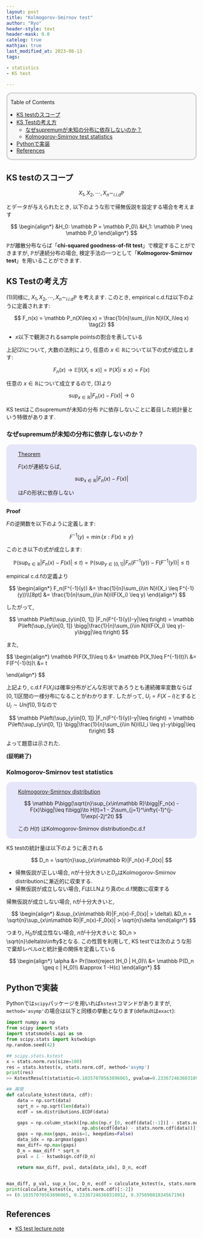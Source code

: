 ```yaml
---
layout: post
title: "Kolmogorov-Smirnov test"
author: "Ryo"
header-style: text
header-mask: 0.0
catelog: true
mathjax: true
last_modified_at: 2023-08-13
tags:

- statistics
- KS test

---
```


<div style='border-radius: 1em; border-style:solid; border-color:#D3D3D3; background-color:#F8F8F8'>

<p class="h4">&nbsp;&nbsp;Table of Contents</p>

<!-- START doctoc generated TOC please keep comment here to allow auto update -->
<!-- DON'T EDIT THIS SECTION, INSTEAD RE-RUN doctoc TO UPDATE -->

- [KS testのスコープ](#ks-test%E3%81%AE%E3%82%B9%E3%82%B3%E3%83%BC%E3%83%97)
- [KS Testの考え方](#ks-test%E3%81%AE%E8%80%83%E3%81%88%E6%96%B9)
  - [なぜsupremumが未知の分布に依存しないのか？](#%E3%81%AA%E3%81%9Csupremum%E3%81%8C%E6%9C%AA%E7%9F%A5%E3%81%AE%E5%88%86%E5%B8%83%E3%81%AB%E4%BE%9D%E5%AD%98%E3%81%97%E3%81%AA%E3%81%84%E3%81%AE%E3%81%8B)
  - [Kolmogorov-Smirnov test statistics](#kolmogorov-smirnov-test-statistics)
- [Pythonで実装](#python%E3%81%A7%E5%AE%9F%E8%A3%85)
- [References](#references)

<!-- END doctoc generated TOC please keep comment here to allow auto update -->


</div>

## KS testのスコープ

$$
X_1, X_2, \cdots, X_n \sim_{i.i.d} \mathbb P　\tag{1}
$$

とデータが与えられたとき, 以下のような形で帰無仮説を設定する場合を考えます

$$
\begin{align*}
&H_0: \mathbb P = \mathbb P_0\\
&H_1: \mathbb P \neq \mathbb P_0
\end{align*}
$$

$\mathbb P$が離散分布ならば「**chi-squared goodness-of-fit test**」で検定することができますが, 
$\mathbb P$が連続分布の場合, 検定手法の一つとして「**Kolmogorov-Smirnov test**」を用いることができます.

## KS Testの考え方

(1)同様に, $X_1, X_2, \cdots, X_n \sim_{i.i.d} \mathbb P$ を考えます. このとき, empirical c.d.fは以下のように定義されます:

$$
F_n(x) = \mathbb P_n(X\leq x) = \frac{1}{n}\sum_{i\in N}I(X_i\leq x) \tag{2}
$$

- $x$以下で観測されるsample pointsの割合を表している

上記(2)について, 大数の法則により, 任意の $x\in\mathbb R$について以下の式が成立します:

$$
F_n(x) \to \mathbb E[I(X_i\leq x)] = \mathbb P(X|i\leq x) = F(x) \tag{3}
$$

任意の $x\in\mathbb R$について成立するので, (3)より

$$
\sup_{x\in\mathbb R} |F_n(x)-F(x)|\to 0 \tag{4}
$$

KS testはこのsupremumが未知の分布 $\mathbb P$に依存しないことに着目した統計量という特徴があります.


### なぜsupremumが未知の分布に依存しないのか？

<div style='padding-left: 2em; padding-right: 2em; border-radius: 1em; border-style:solid; border-color:#e6e6fa; background-color:#e6e6fa'>
<p class="h4"><ins>Theorem</ins></p>

$F(x)$が連続ならば, 

$$
\sup_{x\in\mathbb R} |F_n(x)-F(x)|
$$

は$F$の形状に依存しない

</div>

**Proof**

$F$の逆関数を以下のように定義します:

$$
F^{-1}(y) = \min\{x: F(x)\geq y\}
$$

このとき以下の式が成立します:

$$
\mathbb P\bigg(\sup_{x\in\mathbb R} |F_n(x)-F(x)| \leq t\bigg) = \mathbb P\bigg(\sup_{y\in[0, 1]} |F_n(F^{-1}(y))-F(F^{-1}(y))|\leq t\bigg)
$$

empirical c.d.fの定義より

$$
\begin{align*}
F_n(F^{-1}(y)) &= \frac{1}{n}\sum_{i\in N}I(X_i \leq F^{-1}(y))\\[8pt]
               &= \frac{1}{n}\sum_{i\in N}I(F(X_i) \leq y)
\end{align*}
$$

したがって,

$$
\mathbb P\left(\sup_{y\in[0, 1]} |F_n(F^{-1}(y))-y|\leq t\right) = \mathbb P\left(\sup_{y\in[0, 1]} \bigg|\frac{1}{n}\sum_{i\in N}I(F(X_i) \leq y)-y\bigg|\leq t\right) 
$$

また, 

$$
\begin{align*}
\mathbb P(F(X_1)\leq t) &= \mathbb P(X_1\leq F^{-1}(t))\\
                        &= F(F^{-1}(t))\\
                        &= t

\end{align*}
$$

上記より, c.d.f $F(X_i)$は確率分布がどんな形状であろうとも連続確率変数ならば $[0,1]$区間の一様分布になることがわかります. したがって, $U_i = F(X-i)$とすると $U_i \sim Unif(0,1)$なので

$$
\mathbb P\left(\sup_{y\in[0, 1]} |F_n(F^{-1}(y))-y|\leq t\right) = \mathbb P\left(\sup_{y\in[0, 1]} \bigg|\frac{1}{n}\sum_{i\in N}I(U_i \leq y)-y\bigg|\leq t\right) 
$$

よって題意は示された.

**(証明終了)**

### Kolmogorov-Smirnov test statistics

<div style='padding-left: 2em; padding-right: 2em; border-radius: 1em; border-style:solid; border-color:#e6e6fa; background-color:#e6e6fa'>
<p class="h4"><ins>Kolmogorov-Smirnov distribution</ins></p>

$$
\mathbb P\bigg(\sqrt{n}\sup_{x\in\mathbb R}\bigg|F_n(x) - F(x)\bigg|\leq t\bigg)\to H(t)=1 - 2\sum_{j=1}^\infty(-1)^{j-1}\exp(-2j^2t)
$$

この $H(t)$ はKolmogorov-Smirnov distributionのc.d.f

</div>

KS testの統計量は以下のように表される

$$
D_n = \sqrt{n}\sup_{x\in\mathbb R}|F_n(x)-F_0(x)|
$$

- 帰無仮説が正しい場合, $n$が十分大きいと$D_n$はKolmogorov-Smirnov distributionに漸近的に収束する.
- 帰無仮説が成立しない場合, $F$はLLNより真のc.d.f関数に収束する

帰無仮説が成立しない場合, nが十分大きいと,

$$
\begin{align*}
&\sup_{x\in\mathbb R}|F_n(x)-F_0(x)| > \delta\\
&D_n = \sqrt{n}\sup_{x\in\mathbb R}|F_n(x)-F_0(x)| > \sqrt{n}\delta
\end{align*}
$$

つまり, $H_0$が成立性ない場合, $n$が十分大きいと $D_n > \sqrt{n}\delta\to\infty$となる. 
この性質を利用して, KS testでは次のような形で棄却レベル$\alpha$と統計量の関係を定義している

$$
\begin{align*}
\alpha &= Pr(\text{reject }H_0 | H_0)\\
       &= \mathbb P(D_n \geq c | H_0)\\
       &\approx 1 -H(c)
\end{align*}
$$

## Pythonで実装

Pythonでは`scipy`パッケージを用いれば`kstest`コマンドがありますが, `method='asymp'`の場合は以下と同様の挙動となります(defaultは`exact`):

```python
import numpy as np
from scipy import stats
import statsmodels.api as sm
from scipy.stats import kstwobign
np.random.seed(42)

## scipy.stats.kstest
x = stats.norm.rvs(size=100)
res = stats.kstest(x, stats.norm.cdf, method='asymp')
print(res)
>> KstestResult(statistic=0.10357070563896065, pvalue=0.23367246360310912, statistic_location=0.37569801834567196, statistic_sign=1)

## 再現
def calculate_kstest(data, cdf):
    data = np.sort(data)
    sqrt_n = np.sqrt(len(data))
    ecdf = sm.distributions.ECDF(data)

    gaps = np.column_stack([np.abs(np.r_[0, ecdf(data[:-1])] - stats.norm.cdf(data)), 
                            np.abs(ecdf(data) - stats.norm.cdf(data))])
    gaps = np.max(gaps, axis=1, keepdims=False)
    data_idx = np.argmax(gaps)
    max_diff= np.max(gaps)
    D_n = max_diff * sqrt_n
    pval = 1 - kstwobign.cdf(D_n)

    return max_diff, pval, data[data_idx], D_n, ecdf
    

max_diff, p_val, sup_x_loc, D_n, ecdf = calculate_kstest(x, stats.norm.cdf)
print(calculate_kstest(x, stats.norm.cdf)[:-2])
>> (0.10357070563896065, 0.23367246360310912, 0.37569801834567196)
```





References
--------------

- [KS test lecture note](https://ocw.mit.edu/courses/18-443-statistics-for-applications-fall-2006/0c5a824a932b841205b7bb4d27229abc_lecture14.pdf)
